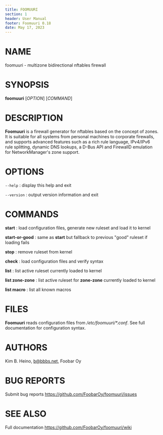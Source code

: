 ```yaml
---
title: FOOMUURI
section: 1
header: User Manual
footer: Foomuuri 0.18
date: May 17, 2023
---
```


# NAME

foomuuri - multizone bidirectional nftables firewall


# SYNOPSIS

**foomuuri** [*OPTION*] [*COMMAND*]


# DESCRIPTION

**Foomuuri** is a firewall generator for nftables based on the concept of
zones. It is suitable for all systems from personal machines to corporate
firewalls, and supports advanced features such as a rich rule language,
IPv4/IPv6 rule splitting, dynamic DNS lookups, a D-Bus API and FirewallD
emulation for NetworkManager's zone support.


# OPTIONS

`--help`
: display this help and exit

`--version`
: output version information and exit


# COMMANDS

**start**
: load configuration files, generate new ruleset and load it to kernel

**start-or-good**
: same as **start** but fallback to previous "good" ruleset if loading fails

**stop**
: remove ruleset from kernel

**check**
: load configuration files and verify syntax

**list**
: list active ruleset currently loaded to kernel

**list zone-zone**
: list active ruleset for **zone-zone** currently loaded to kernel

**list macro**
: list all known macros


# FILES

**Foomuuri** reads configuration files from */etc/foomuuri/\*.conf*.
See full documentation for configuration syntax.


# AUTHORS

Kim B. Heino, b@bbbs.net, Foobar Oy


# BUG REPORTS

Submit bug reports <https://github.com/FoobarOy/foomuuri/issues>


# SEE ALSO

Full documentation <https://github.com/FoobarOy/foomuuri/wiki>
